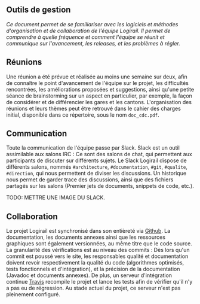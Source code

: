 ## Outils de gestion

_Ce document permet de se familiariser avec les logiciels et méthodes d'organisation et de collaboration de l'équipe Logirail. Il permet de comprendre à quelle fréquence et comment l'équipe se réunit et communique sur l'avancement, les releases, et les problèmes à régler._

## Réunions

Une réunion a été prévue et réalisée au moins une semaine sur deux, afin de connaître le point d'avancement de l'équipe sur le projet, les difficultés rencontrées, les améliorations proposées et suggestions, ainsi qu'une petite séance de brainstorming sur un aspect en particulier, par exemple, la façon de considérer et de différencier les gares et les cantons.
L'organisation des réunions et leurs thèmes peut être retrouvé dans le cahier des charges initial, disponible dans ce répertoire, sous le nom `doc_cdc.pdf`.

## Communication

Toute la communication de l'équipe passe par Slack. Slack est un outil assimilable aux salons IRC : Ce sont des salons de chat, qui permettent aux participants de discuter sur différents sujets. Le Slack Logirail dispose de différents salons, nommés `#architecture`, `#documentation`, `#git`, `#qualite`, `#direction`, qui nous permettent de diviser les discussions. Un historique nous permet de garder trace des discussions, ainsi que des fichiers partagés sur les salons (Premier jets de documents, snippets de code, etc.).

TODO: METTRE UNE IMAGE DU SLACK.    

## Collaboration

Le projet Logirail est synchronisé dans son entièreté via [Github](https://github.com/Uinelj/Logirail). La documentation, les documents annexes ainsi que les ressources graphiques sont également versionnées, au même titre que le code source.
La granularité des vérifications est au niveau des commits : Dès lors qu'un commit est poussé vers le site, les responsables qualité et documentation doivent revoir respectivement la qualité du code (algorithmes optimisés, tests fonctionnels et d'intégration), et la précision de la documentation (Javadoc et documents annexes). De plus, un serveur d'intégration continue [Travis](https://travis-ci.org/Uinelj/logirail) recompile le projet et lance les tests afin de vérifier qu'il n'y a pas eu de régression. Au stade actuel du projet, ce serveur n'est pas pleinement configuré.

 
